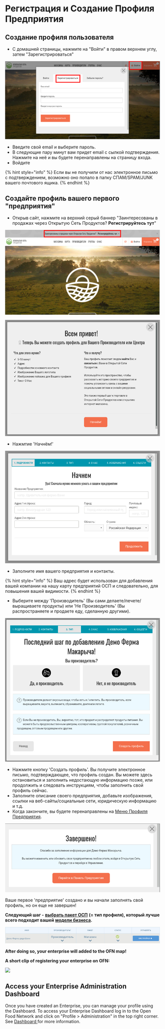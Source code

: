 # Регистрация и Создание Профиля Предприятия

## Создание профиля пользователя

* С домашней страницы, нажмите на "Войти" в правом верхнем углу, затем "Зарегистрироваться" 

![](../.gitbook/assets/loginsetup.jpg)

* Введите свой email и выберите пароль.
* В следующие пару минут вам придет email с сылкой подтверждения. Нажмите на неё и вы будете перенаправлены на страницу входа.  
* Войдите

{% hint style="info" %}
Если вы не получили от нас электронное письмо с подтверждением, возможно оно попало в папку СПАМ/SPAM/JUNK вашего почтового ящика.
{% endhint %}

## Создайте профиль вашего первого "предприятия"

* Открыв сайт, нажмите на верхний серый баннер "Заинтересованы в продажах через Открытую Сеть Продуктов? **Регистрируйтесь тут**" 

![](../.gitbook/assets/registerenterprise.jpg)

![](../.gitbook/assets/welcome1.jpg)

* Нажмтие 'Начнём!'

![](../.gitbook/assets/letsgetstarted.jpg)

* Заполните имя вашего предприятия и контакты.

{% hint style="info" %}
Ваш адрес будет использован для добавления вашей компании на нашу карту предприятий ОСП и следовательно, для повышения вашей видимости.
{% endhint %}

* Выберите между 'Производитель' \(Вы сами делаете/печете/выращиваете продукты\) или 'Не Производитель' \(Вы распространяете и продаете еду, сделанную другими\).

![](../.gitbook/assets/laststep.jpg)

* Нажмите кнопку 'Создать профиль'.  Вы получите электронное письмо, подтверждающее, что профиль создан. Вы можете здесь остановиться и заполнить недостающую информацию позже, или продолжить и следовать инструкциям, чтобы заполнить свой профиль сейчас.
* Заполните описание своего предприятия, добавьте изображения, ссылки на веб-сайты/социальные сети, юридическую информацию и т.д.
* Когда закончите, вы будете перенаправлены на [Меню Профиля Предприятия](enterprise-profile/).

![](../.gitbook/assets/newregister.jpg)

Ваше первое 'предприятие' создано и вы начали заполнять свой профиль, но он еще не завершен!

**Следующий шаг -** [**выбрать пакет ОСП**](enterprise-profile/package-types.md) **\(= тип профиля\), который лучше всего подходит вашей** [**модели бизнеса**](../your-quick-start-on-ofn-given-who-you-are.md)**.**

![](../.gitbook/assets/newchoose.jpg)

**After doing so, your enterprise will added to the OFN map!**

**A short clip of registering your enterprise on OFN:**

![](../.gitbook/assets/registration.gif)

## Access your Enterprise Administration Dashboard

Once you have created an Enterprise, you can manage your profile using the Dashboard. To access your Enterprise Dashboard log in to the Open Food Network and click on "Profile &gt; Administration" in the top right corner. See [Dashboard ](dashboard.md)for more information.

